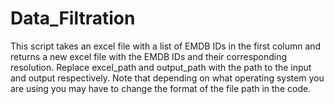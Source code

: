 # Data_Filtration

This script takes an excel file with a list of EMDB IDs in the first column and returns a new excel file with the EMDB IDs and their corresponding resolution. Replace excel_path and output_path with the path to the input and output respectively. Note that depending on what operating system you are using you may have to change the format of the file path in the code.

